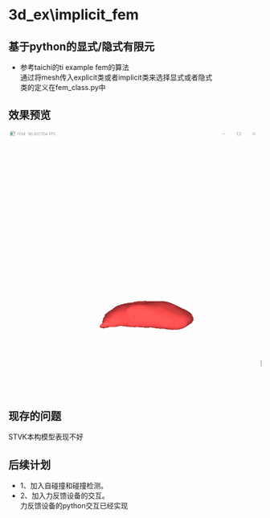# 3d_ex\implicit_fem

## 基于python的显式/隐式有限元
* 参考taichi的ti example fem的算法  
通过将mesh传入explicit类或者implicit类来选择显式或者隐式  
类的定义在fem_class.py中  
## 效果预览
![image](https://github.com/LMeteorYu0330/3d_implicit_fem/blob/master/images/1.gif)
## 现存的问题
STVK本构模型表现不好

## 后续计划
* 1、加入自碰撞和碰撞检测。
* 2、加入力反馈设备的交互。  
力反馈设备的python交互已经实现
